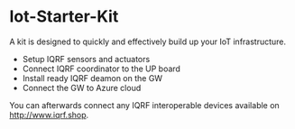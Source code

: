 # Iot-Starter-Kit

A kit is designed to quickly and effectively build up your IoT infrastructure.

- Setup IQRF sensors and actuators
- Connect IQRF coordinator to the UP board
- Install ready IQRF deamon on the GW
- Connect the GW to Azure cloud

You can afterwards connect any IQRF interoperable devices available on http://www.iqrf.shop.

